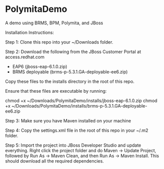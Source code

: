 PolymitaDemo
============

A demo using BRMS, BPM, Polymita, and JBoss

Installation Instructions:

Step 1: Clone this repo into your ~/Downloads folder. 

Step 2: Download the following from the JBoss Customer Portal at access.redhat.com

 * EAP6 (jboss-eap-6.1.0.zip)
 * BRMS deployable (brms-p-5.3.1.GA-deployable-ee6.zip)

Copy these files to the installs directory in the root of this repo.

Ensure that these files are executable by running:

chmod +x ~/Downloads/PolymitaDemo/installs/jboss-eap-6.1.0.zip
chmod +x ~/Downloads/PolymitaDemo/installs/brms-p-5.3.1.GA-deployable-ee6.zip

Step 3: Make sure you have Maven installed on your machine

Step 4: Copy the settings.xml file in the root of this repo in your ~/.m2 folder.

Step 5: Import the project into JBoss Developer Studio and update everything. Right click the project folder and do Maven -> Update Project, followed by Run As -> Maven Clean, and then Run As -> Maven Install. This should download all the required dependencies.